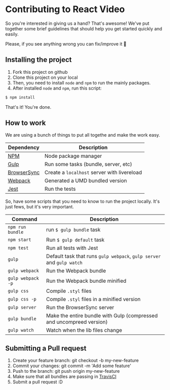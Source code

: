 # Contributing to React Video

So you're interested in giving us a hand? That's awesome! We've put together some brief guidelines that should help you get started quickly and easily.

Please, if you see anything wrong you can fix/improve it :ghost:

## Installing the project

1. Fork this project on github
1. Clone this project on your local
1. Then, you need to install `node` and `npm` to run the mainly packages.
1. After installed `node` and `npm`, run this script:

```bash
$ npm install
```

That's it! You're done.

## How to work

We are using a bunch of things to put all togethe and make the work easy.

Dependency | Description
---------- | -----------
[NPM](http://npmjs.org) | Node package manager
[Gulp](http://gulpjs.com/) | Run some tasks (bundle, server, etc)
[BrowserSync](http://www.browsersync.io/) | Create a `localhost` server with livereload
[Webpack](http://www.browsersync.io/) | Generated a UMD bundled version
[Jest](http://facebook.github.io/jest/) | Run the tests

So, have some scripts that you need to know to run the project locally. It's just fews, but it's very important.

Command | Description
------- | -----------
`npm run bundle` | run `$ gulp bundle` task
`npm start` | Run `$ gulp default` task
`npm test` | Run all tests with Jest
`gulp` | Default task that runs `gulp webpack`, `gulp server` and `gulp watch`
`gulp webpack` | Run the Webpack bundle
`gulp webpack -p` | Run the Webpack bundle minified
`gulp css` | Compile `.styl` files
`gulp css -p` | Compile `.styl` files in a minified version
`gulp server` | Run the BrowserSync server
`gulp bundle` | Make the entire bundle with Gulp (compressed and uncompreed version)
`gulp watch` | Watch when the lib files change

## Submitting a Pull request

1. Create your feature branch: git checkout -b my-new-feature
1. Commit your changes: git commit -m 'Add some feature'
1. Push to the branch: git push origin my-new-feature
1. Make sure that all bundles are passing in [TravisCI](https://travis-ci.org/pedronauck/react-video)
1. Submit a pull request :D
